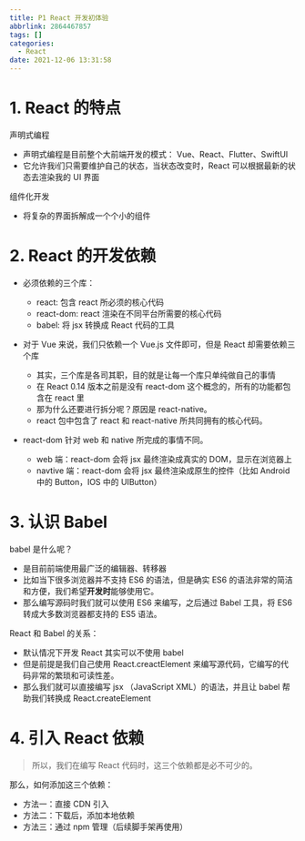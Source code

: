 ```yaml
---
title: P1 React 开发初体验
abbrlink: 2864467857
tags: []
categories:
  - React
date: 2021-12-06 13:31:58
---
```

# 1. React 的特点

声明式编程

- 声明式编程是目前整个大前端开发的模式： Vue、React、Flutter、SwiftUI
- 它允许我i们只需要维护自己的状态，当状态改变时，React 可以根据最新的状态去渲染我的 UI 界面
    
组件化开发
    
- 将复杂的界面拆解成一个个小的组件
    
# 2. React 的开发依赖

- 必须依赖的三个库：
    - react: 包含 react 所必须的核心代码
    - react-dom: react 渲染在不同平台所需要的核心代码
    - babel: 将 jsx 转换成 React 代码的工具
    
- 对于 Vue 来说，我们只依赖一个 Vue.js 文件即可，但是 React 却需要依赖三个库
    - 其实，三个库是各司其职，目的就是让每一个库只单纯做自己的事情
    - 在 React 0.14 版本之前是没有 react-dom 这个概念的，所有的功能都包含在 react 里
    - 那为什么还要进行拆分呢？原因是 react-native。
    - react 包中包含了 react 和 react-native 所共同拥有的核心代码。
        
- react-dom 针对 web 和 native 所完成的事情不同。
    - web 端：react-dom 会将 jsx 最终渲染成真实的 DOM，显示在浏览器上
    - navtive 端：react-dom 会将 jsx 最终渲染成原生的控件（比如 Android 中的 Button，IOS 中的 UIButton）
        
# 3. 认识 Babel

babel 是什么呢？

- 是目前前端使用最广泛的编辑器、转移器
- 比如当下很多浏览器并不支持 ES6 的语法，但是确实 ES6 的语法非常的简洁和方便，我们希望**开发时**能够使用它。
- 那么编写源码时我们就可以使用 ES6 来编写，之后通过 Babel 工具，将 ES6 转成大多数浏览器都支持的 ES5 语法。
    
React 和 Babel 的关系：

- 默认情况下开发 React 其实可以不使用 babel
- 但是前提是我们自己使用 React.creactElement 来编写源代码，它编写的代码非常的繁琐和可读性差。
- 那么我们就可以直接编写 jsx （JavaScript XML）的语法，并且让 babel 帮助我们转换成 React.createElement
    
# 4. 引入 React 依赖

> 所以，我们在编写 React 代码时，这三个依赖都是必不可少的。

那么，如何添加这三个依赖：

- 方法一：直接 CDN 引入
- 方法二：下载后，添加本地依赖
- 方法三：通过 npm 管理（后续脚手架再使用）